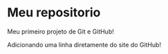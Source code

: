 # Meu repositorio
 Meu primeiro projeto de Git e GitHub!
 
Adicionando uma linha diretamente do site do GitHub!
